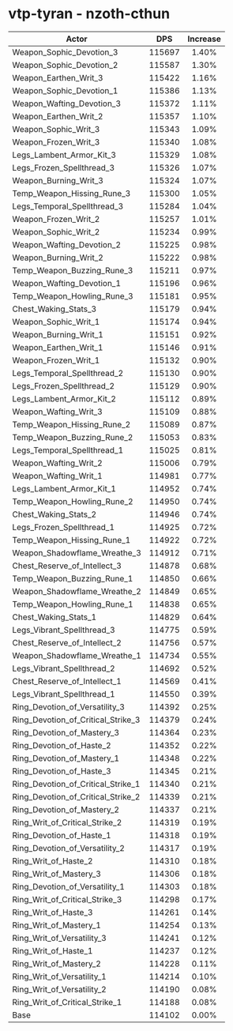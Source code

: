 # vtp-tyran - nzoth-cthun
| Actor | DPS | Increase |
|---|:---:|:---:|
|Weapon_Sophic_Devotion_3|115697|1.40%|
|Weapon_Sophic_Devotion_2|115587|1.30%|
|Weapon_Earthen_Writ_3|115422|1.16%|
|Weapon_Sophic_Devotion_1|115386|1.13%|
|Weapon_Wafting_Devotion_3|115372|1.11%|
|Weapon_Earthen_Writ_2|115357|1.10%|
|Weapon_Sophic_Writ_3|115343|1.09%|
|Weapon_Frozen_Writ_3|115340|1.08%|
|Legs_Lambent_Armor_Kit_3|115329|1.08%|
|Legs_Frozen_Spellthread_3|115326|1.07%|
|Weapon_Burning_Writ_3|115324|1.07%|
|Temp_Weapon_Hissing_Rune_3|115300|1.05%|
|Legs_Temporal_Spellthread_3|115284|1.04%|
|Weapon_Frozen_Writ_2|115257|1.01%|
|Weapon_Sophic_Writ_2|115234|0.99%|
|Weapon_Wafting_Devotion_2|115225|0.98%|
|Weapon_Burning_Writ_2|115222|0.98%|
|Temp_Weapon_Buzzing_Rune_3|115211|0.97%|
|Weapon_Wafting_Devotion_1|115196|0.96%|
|Temp_Weapon_Howling_Rune_3|115181|0.95%|
|Chest_Waking_Stats_3|115179|0.94%|
|Weapon_Sophic_Writ_1|115174|0.94%|
|Weapon_Burning_Writ_1|115151|0.92%|
|Weapon_Earthen_Writ_1|115146|0.91%|
|Weapon_Frozen_Writ_1|115132|0.90%|
|Legs_Temporal_Spellthread_2|115130|0.90%|
|Legs_Frozen_Spellthread_2|115129|0.90%|
|Legs_Lambent_Armor_Kit_2|115112|0.89%|
|Weapon_Wafting_Writ_3|115109|0.88%|
|Temp_Weapon_Hissing_Rune_2|115089|0.87%|
|Temp_Weapon_Buzzing_Rune_2|115053|0.83%|
|Legs_Temporal_Spellthread_1|115025|0.81%|
|Weapon_Wafting_Writ_2|115006|0.79%|
|Weapon_Wafting_Writ_1|114981|0.77%|
|Legs_Lambent_Armor_Kit_1|114952|0.74%|
|Temp_Weapon_Howling_Rune_2|114950|0.74%|
|Chest_Waking_Stats_2|114946|0.74%|
|Legs_Frozen_Spellthread_1|114925|0.72%|
|Temp_Weapon_Hissing_Rune_1|114922|0.72%|
|Weapon_Shadowflame_Wreathe_3|114912|0.71%|
|Chest_Reserve_of_Intellect_3|114878|0.68%|
|Temp_Weapon_Buzzing_Rune_1|114850|0.66%|
|Weapon_Shadowflame_Wreathe_2|114849|0.65%|
|Temp_Weapon_Howling_Rune_1|114838|0.65%|
|Chest_Waking_Stats_1|114829|0.64%|
|Legs_Vibrant_Spellthread_3|114775|0.59%|
|Chest_Reserve_of_Intellect_2|114756|0.57%|
|Weapon_Shadowflame_Wreathe_1|114734|0.55%|
|Legs_Vibrant_Spellthread_2|114692|0.52%|
|Chest_Reserve_of_Intellect_1|114569|0.41%|
|Legs_Vibrant_Spellthread_1|114550|0.39%|
|Ring_Devotion_of_Versatility_3|114392|0.25%|
|Ring_Devotion_of_Critical_Strike_3|114379|0.24%|
|Ring_Devotion_of_Mastery_3|114364|0.23%|
|Ring_Devotion_of_Haste_2|114352|0.22%|
|Ring_Devotion_of_Mastery_1|114348|0.22%|
|Ring_Devotion_of_Haste_3|114345|0.21%|
|Ring_Devotion_of_Critical_Strike_1|114340|0.21%|
|Ring_Devotion_of_Critical_Strike_2|114339|0.21%|
|Ring_Devotion_of_Mastery_2|114337|0.21%|
|Ring_Writ_of_Critical_Strike_2|114319|0.19%|
|Ring_Devotion_of_Haste_1|114318|0.19%|
|Ring_Devotion_of_Versatility_2|114317|0.19%|
|Ring_Writ_of_Haste_2|114310|0.18%|
|Ring_Writ_of_Mastery_3|114306|0.18%|
|Ring_Devotion_of_Versatility_1|114303|0.18%|
|Ring_Writ_of_Critical_Strike_3|114298|0.17%|
|Ring_Writ_of_Haste_3|114261|0.14%|
|Ring_Writ_of_Mastery_1|114254|0.13%|
|Ring_Writ_of_Versatility_3|114241|0.12%|
|Ring_Writ_of_Haste_1|114237|0.12%|
|Ring_Writ_of_Mastery_2|114228|0.11%|
|Ring_Writ_of_Versatility_1|114214|0.10%|
|Ring_Writ_of_Versatility_2|114190|0.08%|
|Ring_Writ_of_Critical_Strike_1|114188|0.08%|
|Base|114102|0.00%|
